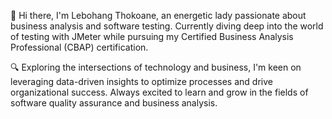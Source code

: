 👋 Hi there, I'm Lebohang Thokoane, an energetic lady passionate about business analysis and software testing. 
Currently diving deep into the world of testing with JMeter while pursuing my Certified Business Analysis Professional (CBAP) certification.

🔍 Exploring the intersections of technology and business, I'm keen on leveraging data-driven insights to optimize processes and drive organizational success. 
Always excited to learn and grow in the fields of software quality assurance and business analysis.

<!---
LebohangT/LebohangT is a ✨ special ✨ repository because its `README.md` (this file) appears on your GitHub profile.
You can click the Preview link to take a look at your changes.
--->
